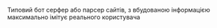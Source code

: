Типовий бот серфер або парсер сайтів, з вбудованою інформацією максимально імітує реального користувача
